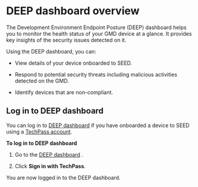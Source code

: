 # DEEP dashboard overview

The Development Environment Endpoint Posture (DEEP) dashboard helps you to monitor the health status of your GMD device at a glance. It provides key insights of the security issues detected on it. 

Using the DEEP dashboard, you can: 

- View details of your device onboarded to SEED. 

- Respond to potential security threats including malicious activities detected on the GMD. 

- Identify devices that are non-compliant. 

## Log in to DEEP dashboard

You can log in to [DEEP dashboard](https://dashboard.deep.tech.gov.sg/) if you have onboarded a device to SEED using a [TechPass account](https://docs.developer.tech.gov.sg/docs/techpass-user-guide/). 

**To log in to DEEP dashboard**

1. Go to the [DEEP dashboard](https://dashboard.deep.tech.gov.sg/) . 

2. Click **Sign in with TechPass**. 

You are now logged in to the DEEP dashboard.  

 

 